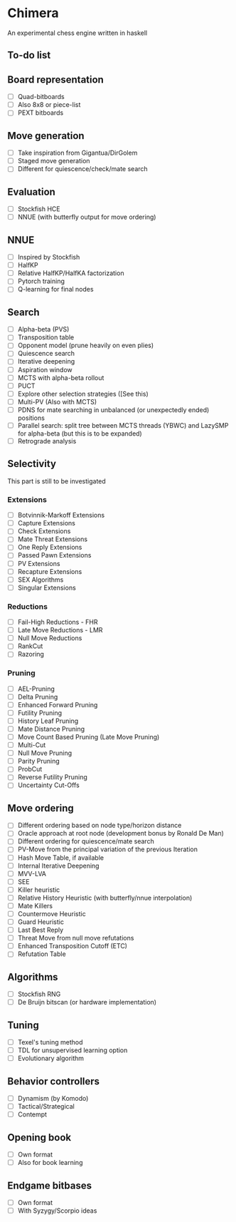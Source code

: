 # Chimera
An experimental chess engine written in haskell


## To-do list
## Board representation
- [ ] Quad-bitboards
- [ ] Also 8x8 or piece-list
- [ ] PEXT bitboards

## Move generation
- [ ] Take inspiration from Gigantua/DirGolem
- [ ] Staged move generation
- [ ] Different for quiescence/check/mate search

## Evaluation
- [ ] Stockfish HCE
- [ ] NNUE (with butterfly output for move ordering)

## NNUE
- [ ] Inspired by Stockfish
- [ ] HalfKP
- [ ] Relative HalfKP/HalfKA factorization
- [ ] Pytorch training
- [ ] Q-learning for final nodes

## Search
- [ ] Alpha-beta (PVS)
- [ ] Transposition table
- [ ] Opponent model (prune heavily on even plies)
- [ ] Quiescence search
- [ ] Iterative deepening
- [ ] Aspiration window
- [ ] MCTS with alpha-beta rollout
- [ ] PUCT
- [ ] Explore other selection strategies ([See this)
- [ ] Multi-PV (Also with MCTS)
- [ ] PDNS for mate searching in unbalanced (or unexpectedly ended) positions
- [ ] Parallel search: split tree between MCTS  threads (YBWC) and LazySMP for alpha-beta (but this is to be expanded)
- [ ] Retrograde analysis

## Selectivity
This part is still to be investigated
### Extensions
- [ ] Botvinnik-Markoff Extensions
- [ ] Capture Extensions
- [ ] Check Extensions
- [ ] Mate Threat Extensions
- [ ] One Reply Extensions
- [ ] Passed Pawn Extensions
- [ ] PV Extensions
- [ ] Recapture Extensions
- [ ] SEX Algorithms
- [ ] Singular Extensions
  
### Reductions
- [ ] Fail-High Reductions - FHR
- [ ] Late Move Reductions - LMR
- [ ] Null Move Reductions
- [ ] RankCut
- [ ] Razoring

### Pruning
- [ ] AEL-Pruning
- [ ] Delta Pruning
- [ ] Enhanced Forward Pruning
- [ ] Futility Pruning
- [ ] History Leaf Pruning
- [ ] Mate Distance Pruning
- [ ] Move Count Based Pruning (Late Move Pruning)
- [ ] Multi-Cut
- [ ] Null Move Pruning
- [ ] Parity Pruning
- [ ] ProbCut
- [ ] Reverse Futility Pruning
- [ ] Uncertainty Cut-Offs

## Move ordering
- [ ] Different ordering based on node type/horizon distance
- [ ] Oracle approach at root node (development bonus by Ronald De Man)
- [ ] Different ordering for quiescence/mate search
- [ ] PV-Move from the principal variation of the previous Iteration
- [ ] Hash Move Table, if available
- [ ] Internal Iterative Deepening
- [ ] MVV-LVA
- [ ] SEE
- [ ] Killer heuristic
- [ ] Relative History Heuristic (with butterfly/nnue interpolation)
- [ ] Mate Killers
- [ ] Countermove Heuristic
- [ ] Guard Heuristic
- [ ] Last Best Reply
- [ ] Threat Move from null move refutations
- [ ] Enhanced Transposition Cutoff (ETC)
- [ ] Refutation Table

## Algorithms
- [ ] Stockfish RNG
- [ ] De Bruijn bitscan (or hardware implementation)

## Tuning
- [ ] Texel's tuning method
- [ ] TDL for unsupervised learning option
- [ ] Evolutionary algorithm

## Behavior controllers
- [ ] Dynamism (by Komodo)
- [ ] Tactical/Strategical
- [ ] Contempt

## Opening book
- [ ] Own format
- [ ] Also for book learning

## Endgame bitbases
- [ ] Own format
- [ ] With Syzygy/Scorpio ideas
